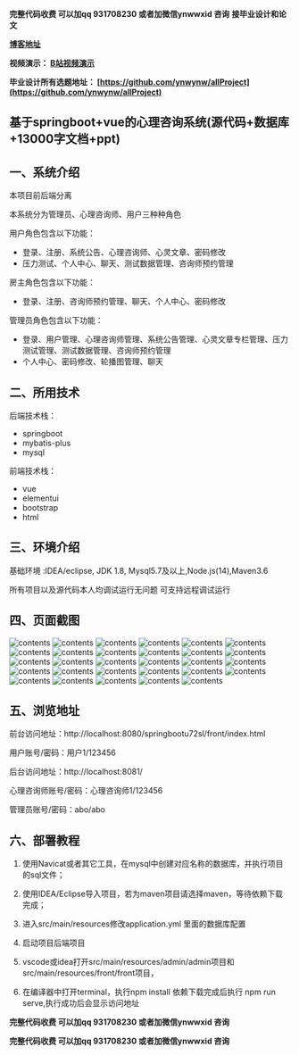 **完整代码收费  可以加qq 931708230 或者加微信ynwwxid 咨询**
**接毕业设计和论文**

**[博客地址](https://blog.csdn.net/2303_76227485/article/details/130662137)**

**视频演示：
[B站视频演示](https://space.bilibili.com/384537280)**

**毕业设计所有选题地址：
[https://github.com/ynwynw/allProject](https://github.com/ynwynw/allProject)**

## 基于springboot+vue的心理咨询系统(源代码+数据库+13000字文档+ppt)

## 一、系统介绍
本项目前后端分离

本系统分为管理员、心理咨询师、用户三种种角色

用户角色包含以下功能：
- 登录、注册、系统公告、心理咨询师、心灵文章、密码修改
- 压力测试、个人中心、聊天、测试数据管理、咨询师预约管理

房主角色包含以下功能：
- 登录、注册、咨询师预约管理、聊天、个人中心、密码修改

管理员角色包含以下功能：
- 登录、用户管理、心理咨询师管理、系统公告管理、心灵文章专栏管理、压力测试管理、测试数据管理、咨询师预约管理
- 个人中心、密码修改、轮播图管理、聊天

## 二、所用技术

后端技术栈：

- springboot
- mybatis-plus
- mysql

前端技术栈：

- vue
- elementui
- bootstrap
- html



## 三、环境介绍

基础环境 :IDEA/eclipse, JDK 1.8, Mysql5.7及以上,Node.js(14),Maven3.6

所有项目以及源代码本人均调试运行无问题 可支持远程调试运行

## 四、页面截图

![contents](./picture/picture1.png)
![contents](./picture/picture2.png)
![contents](./picture/picture3.png)
![contents](./picture/picture4.png)
![contents](./picture/picture5.png)
![contents](./picture/picture6.png)
![contents](./picture/picture7.png)
![contents](./picture/picture8.png)
![contents](./picture/picture9.png)
![contents](./picture/picture10.png)
![contents](./picture/picture11.png)
![contents](./picture/picture12.png)
![contents](./picture/picture13.png)
![contents](./picture/picture14.png)
![contents](./picture/picture15.png)
![contents](./picture/picture16.png)
![contents](./picture/picture17.png)
![contents](./picture/picture18.png)
![contents](./picture/picture19.png)
![contents](./picture/picture20.png)
![contents](./picture/picture21.png)
![contents](./picture/picture22.png)
![contents](./picture/picture23.png)
![contents](./picture/picture24.png)
![contents](./picture/picture25.png)
![contents](./picture/picture26.png)
![contents](./picture/picture27.png)
![contents](./picture/picture28.png)
![contents](./picture/picture29.png)

## 五、浏览地址
前台访问地址：http://localhost:8080/springbootu72sl/front/index.html

用户账号/密码：用户1/123456

后台访问地址：http://localhost:8081/

心理咨询师账号/密码：心理咨询师1/123456

管理员账号/密码：abo/abo

## 六、部署教程

1. 使用Navicat或者其它工具，在mysql中创建对应名称的数据库，并执行项目的sql文件；

2. 使用IDEA/Eclipse导入项目，若为maven项目请选择maven，等待依赖下载完成；

3. 进入src/main/resources修改application.yml 里面的数据库配置

4. 启动项目后端项目

5. vscode或idea打开src/main/resources/admin/admin项目和src/main/resources/front/front项目，

6. 在编译器中打开terminal，执行npm install 依赖下载完成后执行 npm run serve,执行成功后会显示访问地址

**完整代码收费  可以加qq 931708230 或者加微信ynwwxid 咨询**

**完整代码收费  可以加qq 931708230 或者加微信ynwwxid 咨询**





